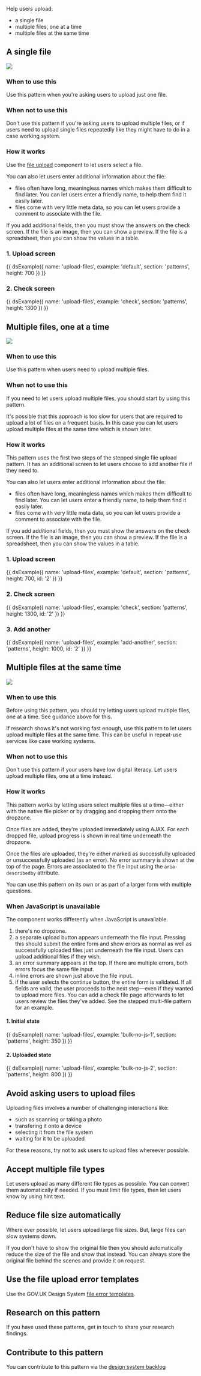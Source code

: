 Help users upload:

- a single file
- multiple files, one at a time
- multiple files at the same time

## A single file

<img src="/public/images/patterns/upload-file-single.png">

### When to use this

Use this pattern when you're asking users to upload just one file.

### When not to use this

Don't use this pattern if you're asking users to upload multiple files, or if users need to upload single files repeatedly like they might have to do in a case working system.

### How it works

Use the [file upload](https://design-system.service.gov.uk/components/file-upload/) component to let users select a file.

You can also let users enter additional information about the file:

- files often have long, meaningless names which makes them difficult to find later. You can let users enter a friendly name, to help them find it easily later.
- files come with very little meta data, so you can let users provide a comment to associate with the file.

If you add additional fields, then you must show the answers on the check screen. If the file is an image, then you can show a preview. If the file is a spreadsheet, then you can show the values in a table.

### 1. Upload screen

{{ dsExample({
  name: 'upload-files',
  example: 'default',
  section: 'patterns',
  height: 700
}) }}

### 2. Check screen

{{ dsExample({
  name: 'upload-files',
  example: 'check',
  section: 'patterns',
  height: 1300
}) }}

## Multiple files, one at a time

<img src="/public/images/patterns/upload-file-multiple.png">

### When to use this

Use this pattern when users need to upload multiple files.

### When not to use this

If you need to let users upload multiple files, you should start by using this pattern.

It's possible that this approach is too slow for users that are required to upload a lot of files on a frequent basis. In this case you can let users upload multiple files at the same time which is shown later.

### How it works

This pattern uses the first two steps of the stepped single file upload pattern. It has an additional screen to let users choose to add another file if they need to.

You can also let users enter additional information about the file:

- files often have long, meaningless names which makes them difficult to find later. You can let users enter a friendly name, to help them find it easily later.
- files come with very little meta data, so you can let users provide a comment to associate with the file.

If you add additional fields, then you must show the answers on the check screen. If the file is an image, then you can show a preview. If the file is a spreadsheet, then you can show the values in a table.

### 1. Upload screen

{{ dsExample({
  name: 'upload-files',
  example: 'default',
  section: 'patterns',
  height: 700,
  id: '2'
}) }}

### 2. Check screen

{{ dsExample({
  name: 'upload-files',
  example: 'check',
  section: 'patterns',
  height: 1300,
  id: '2'
}) }}

### 3. Add another

{{ dsExample({
  name: 'upload-files',
  example: 'add-another',
  section: 'patterns',
  height: 1000,
  id: '2'
}) }}

## Multiple files at the same time

<img src="/public/images/patterns/upload-file-bulk.png">

### When to use this

Before using this pattern, you should try letting users upload multiple files, one at a time. See guidance above for this.

If research shows it's not working fast enough, use this pattern to let users upload multiple files at the same time. This can be useful in repeat-use services like case working systems.

### When not to use this

Don't use this pattern if your users have low digital literacy. Let users upload multiple files, one at a time instead.

### How it works

This pattern works by letting users select multiple files at a time—either with the native file picker or by dragging and dropping them onto the dropzone.

Once files are added, they're uploaded immediately using AJAX. For each dropped file, upload progress is shown in real time underneath the dropzone.

Once the files are uploaded, they're either marked as successfully uploaded or unsuccessfully uploaded (as an error). No error summary is shown at the top of the page. Errors are associated to the file input using the `aria-describedby` attribute.

You can use this pattern on its own or as part of a larger form with multiple questions.

### When JavaScript is unavailable

The component works differently when JavaScript is unavailable.

1. there's no dropzone.
2. a separate upload button appears underneath the file input. Pressing this should submit the entire form and show errors as normal as well as successfully uploaded files just underneath the file input. Users can upload additional files if they wish.
3. an error summary appears at the top. If there are multiple errors, both errors focus the same file input.
4. inline errors are shown just above the file input.
5. if the user selects the continue button, the entire form is validated. If all fields are valid, the user proceeds to the next step—even if they wanted to upload more files. You can add a check file page afterwards to let users review the files they've added. See the stepped multi-file pattern for an example.

#### 1. Initial state

{{ dsExample({
  name: 'upload-files',
  example: 'bulk-no-js-1',
  section: 'patterns',
  height: 350
}) }}

#### 2. Uploaded state

{{ dsExample({
  name: 'upload-files',
  example: 'bulk-no-js-2',
  section: 'patterns',
  height: 800
}) }}

## Avoid asking users to upload files

Uploading files involves a number of challenging interactions like:

- such as scanning or taking a photo
- transfering it onto a device
- selecting it from the file system
- waiting for it to be uploaded

For these reasons, try not to ask users to upload files whereever possible.

## Accept multiple file types

Let users upload as many different file types as possible. You can convert them automatically if needed. If you must limit file types, then let users know by using hint text.

## Reduce file size automatically

Where ever possible, let users upload large file sizes. But, large files can slow systems down.

If you don't have to show the original file then you should automatically reduce the size of the file and show that instead. You can always store the original file behind the scenes and provide it on request.

## Use the file upload error templates

Use the GOV.UK Design System [file error templates](https://design-system.service.gov.uk/components/file-upload/#error-messages).

## Research on this pattern

If you have used these patterns, get in touch to share your research findings.

## Contribute to this pattern

You can contribute to this pattern via the [design system backlog](https://github.com/ministryofjustice/mojdt-design-system-backlog/)